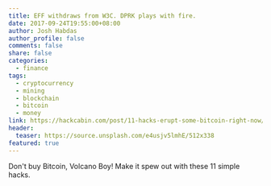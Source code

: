 ```yaml
---
title: EFF withdraws from W3C. DPRK plays with fire.
date: 2017-09-24T19:55:00+08:00
author: Josh Habdas
author_profile: false
comments: false
share: false
categories:
  - finance
tags:
  - cryptocurrency
  - mining
  - blockchain
  - bitcoin
  - money
link: https://hackcabin.com/post/11-hacks-erupt-some-bitcoin-right-now/
header:
  teaser: https://source.unsplash.com/e4usjv5lmhE/512x338
featured: true
---
```


Don't buy Bitcoin, Volcano Boy! Make it spew out with these 11 simple hacks.
